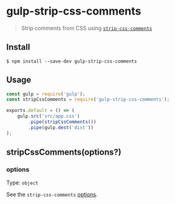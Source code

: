 # gulp-strip-css-comments

> Strip comments from CSS using [`strip-css-comments`](https://github.com/sindresorhus/strip-css-comments)


## Install

```
$ npm install --save-dev gulp-strip-css-comments
```


## Usage

```js
const gulp = require('gulp');
const stripCssComments = require('gulp-strip-css-comments');

exports.default = () => (
	gulp.src('src/app.css')
		.pipe(stripCssComments())
		.pipe(gulp.dest('dist'))
);
```


## stripCssComments(options?)

### options

Type: `object`

See the `strip-css-comments` [options](https://github.com/sindresorhus/strip-css-comments#options).
